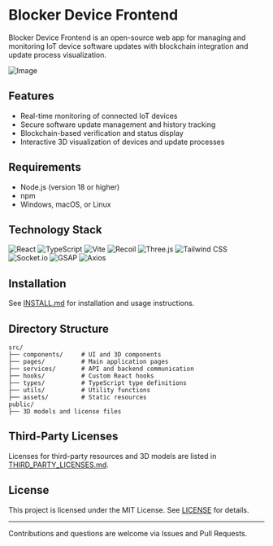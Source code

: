 # Blocker Device Frontend

Blocker Device Frontend is an open-source web app for managing and monitoring IoT device software updates with blockchain integration and update process visualization.

![Image](https://github.com/user-attachments/assets/4a1147c2-7f3e-4f20-ac97-b612e6eec8b7)

## Features

- Real-time monitoring of connected IoT devices
- Secure software update management and history tracking
- Blockchain-based verification and status display
- Interactive 3D visualization of devices and update processes


## Requirements

- Node.js (version 18 or higher)
- npm
- Windows, macOS, or Linux

## Technology Stack

<p align="left">
	<img src="https://img.shields.io/badge/React-20232A?style=for-the-badge&logo=react&logoColor=61DAFB" alt="React" />
	<img src="https://img.shields.io/badge/TypeScript-007ACC?style=for-the-badge&logo=typescript&logoColor=white" alt="TypeScript" />
	<img src="https://img.shields.io/badge/Vite-646CFF?style=for-the-badge&logo=vite&logoColor=FFD62E" alt="Vite" />
	<img src="https://img.shields.io/badge/Recoil-3578E5?style=for-the-badge&logo=recoil&logoColor=white" alt="Recoil" />
	<img src="https://img.shields.io/badge/Three.js-000000?style=for-the-badge&logo=three.js&logoColor=white" alt="Three.js" />
	<img src="https://img.shields.io/badge/Tailwind%20CSS-38B2AC?style=for-the-badge&logo=tailwind-css&logoColor=white" alt="Tailwind CSS" />
	<img src="https://img.shields.io/badge/Socket.io-010101?style=for-the-badge&logo=socket.io&logoColor=white" alt="Socket.io" />
	<img src="https://img.shields.io/badge/GSAP-88CE02?style=for-the-badge&logo=greensock&logoColor=white" alt="GSAP" />
	<img src="https://img.shields.io/badge/Axios-5A29E4?style=for-the-badge" alt="Axios" />
</p>

## Installation

See [INSTALL.md](./INSTALL.md) for installation and usage instructions.

## Directory Structure

```
src/
├── components/     # UI and 3D components
├── pages/          # Main application pages
├── services/       # API and backend communication
├── hooks/          # Custom React hooks
├── types/          # TypeScript type definitions
├── utils/          # Utility functions
├── assets/         # Static resources
public/
├── 3D models and license files
```

## Third-Party Licenses

Licenses for third-party resources and 3D models are listed in [THIRD_PARTY_LICENSES.md](./THIRD_PARTY_LICENSES.md).

## License

This project is licensed under the MIT License. See [LICENSE](./LICENSE) for details.

---

Contributions and questions are welcome via Issues and Pull Requests.
